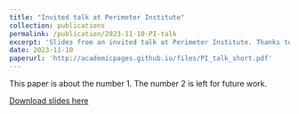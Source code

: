 ```yaml
---
title: "Invited talk at Perimeter Institute"
collection: publications
permalink: /publication/2023-11-10-PI-talk
excerpt: 'Slides from an invited talk at Perimeter Institute. Thanks to people at PIQuIL for inviting me!'
date: 2023-11-10
paperurl: 'http://academicpages.github.io/files/PI_talk_short.pdf'
---
```

This paper is about the number 1. The number 2 is left for future work.

[Download slides here](http://victor11235.github.io/files/PI_talk_short.pdf)

